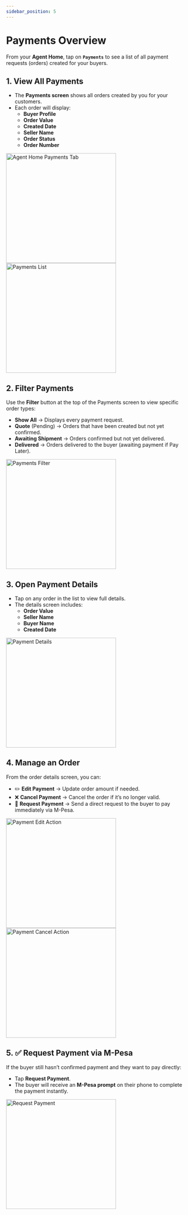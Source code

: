 ```yaml
---
sidebar_position: 5
---
```

# Payments Overview

From your **Agent Home**, tap on **`Payments`** to see a list of all payment requests (orders) created for your buyers.  


## 1. View All Payments
- The **Payments screen** shows all orders created by you for your customers.  
- Each order will display:  
  - **Buyer Profile**  
  - **Order Value**  
  - **Created Date**    
  - **Seller Name**  
  - **Order Status**  
  - **Order Number**  

<img src="/agent/025.png" alt="Agent Home Payments Tab" width="300"/>  
<img src="/agent/026.png" alt="Payments List" width="300"/>  


## 2. Filter Payments
Use the **Filter** button at the top of the Payments screen to view specific order types:  

- **Show All** → Displays every payment request.  
- **Quote** (Pending) → Orders that have been created but not yet confirmed.  
- **Awaiting Shipment** → Orders confirmed but not yet delivered.  
- **Delivered** → Orders delivered to the buyer (awaiting payment if Pay Later).  

<img src="/agent/027.png" alt="Payments Filter" width="300"/>  


## 3. Open Payment Details
- Tap on any order in the list to view full details.  
- The details screen includes:  
  - **Order Value**  
  - **Seller Name**  
  - **Buyer Name**  
  - **Created Date**  

<img src="/agent/028.png" alt="Payment Details" width="300"/>  


## 4. Manage an Order
From the order details screen, you can:  
- ✏️ **Edit Payment** → Update order amount if needed.  
- ❌ **Cancel Payment** → Cancel the order if it’s no longer valid.  
- 📲 **Request Payment** → Send a direct request to the buyer to pay immediately via M-Pesa.  

<img src="/agent/029.png" alt="Payment Edit Action" width="300"/>  
<img src="/agent/030.png" alt="Payment Cancel Action" width="300"/>  


## 5. ✅ Request Payment via M-Pesa
If the buyer still hasn’t confirmed payment and they want to pay directly:  
- Tap **Request Payment**.  
- The buyer will receive an **M-Pesa prompt** on their phone to complete the payment instantly.  

<img src="/agent/031.png" alt="Request Payment" width="300"/>  

